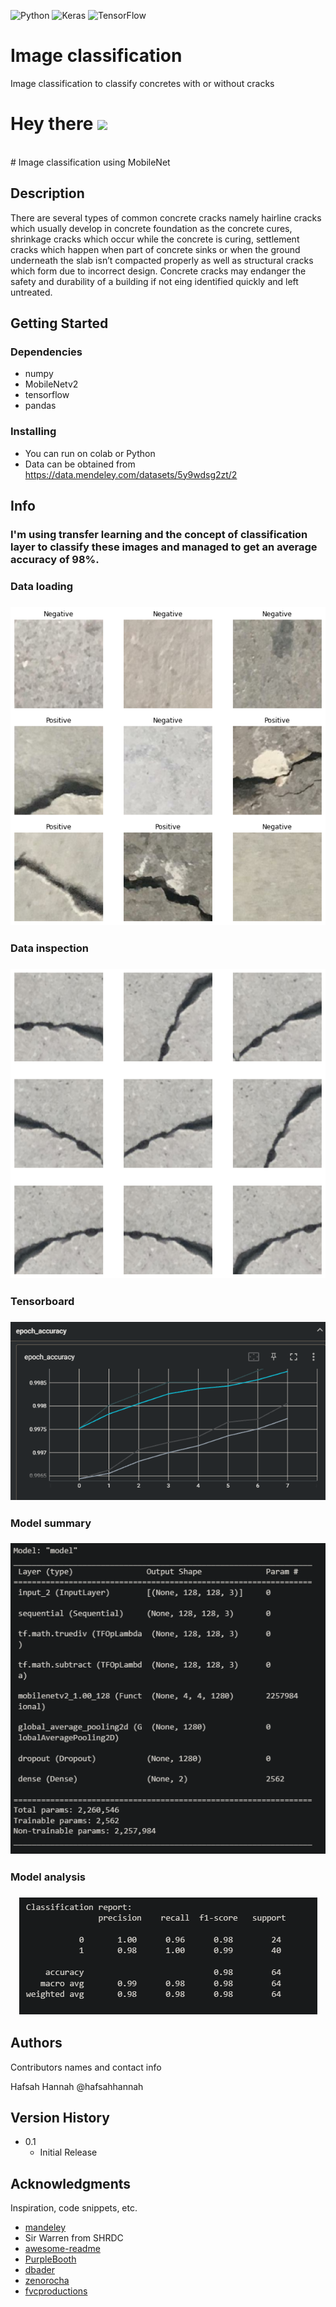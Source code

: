 ![Python](https://img.shields.io/badge/python-3670A0?style=for-the-badge&logo=python&logoColor=ffdd54)
![Keras](https://img.shields.io/badge/Keras-%23D00000.svg?style=for-the-badge&logo=Keras&logoColor=white)
![TensorFlow](https://img.shields.io/badge/TensorFlow-%23FF6F00.svg?style=for-the-badge&logo=TensorFlow&logoColor=white)<br>

# Image classification
 Image classification to classify concretes with or without cracks <br>

<h1>
  Hey there
  <img src="https://media.giphy.com/media/hvRJCLFzcasrR4ia7z/giphy.gif" width="30px"/>
</h1><br>
# Image classification using MobileNet

## Description

There are several types of common concrete cracks namely hairline cracks which 
usually develop in concrete foundation as the concrete cures, shrinkage cracks which 
occur while the concrete is curing, settlement cracks which happen when part of 
concrete sinks or when the ground underneath the slab isn’t compacted properly as 
well as structural cracks which form due to incorrect design. 
Concrete cracks may endanger the safety and durability of a building if not eing 
identified quickly and left untreated.

## Getting Started

### Dependencies

* numpy
* MobileNetv2
* tensorflow
* pandas

### Installing

* You can run on colab or Python
* Data can be obtained from
https://data.mendeley.com/datasets/5y9wdsg2zt/2


## Info

### I'm using transfer learning and the concept of classification layer to classify these images and managed to get an average accuracy of 98%. 

### Data loading

<h3><center>
  <img src="https://github.com/hafsahhannah/Image-Classification/blob/1ccee85bbccdc56cf4fdf30663e8c87ac4076691/Snapshots/data_loading.png" />
</h3></center>

### Data inspection 

<h3><center>
  <img src="https://github.com/hafsahhannah/Image-Classification/blob/1ccee85bbccdc56cf4fdf30663e8c87ac4076691/Snapshots/data_inspection.png" />
</h3></center>

### Tensorboard 

<h3><center>
  <img src="https://github.com/hafsahhannah/Image-Classification/blob/1ccee85bbccdc56cf4fdf30663e8c87ac4076691/Snapshots/tb_accuracy.PNG" />
</h3></center>

### Model summary 

<h3><center>
  <img src="https://github.com/hafsahhannah/Image-Classification/blob/1ccee85bbccdc56cf4fdf30663e8c87ac4076691/Snapshots/model_summary.PNG" />
</h3></center>

### Model analysis

<h3><center>
  <img src="https://github.com/hafsahhannah/Image-Classification/blob/ff6c77e9cc3154b52cbc5fd4e00f86fab640f0fb/Snapshots/classification_report.PNG" />
</h3></center>


## Authors

Contributors names and contact info

Hafsah Hannah
@hafsahhannah

## Version History

* 0.1
    * Initial Release

## Acknowledgments

Inspiration, code snippets, etc.
* [mandeley](https://data.mendeley.com/datasets/5y9wdsg2zt/2)
* Sir Warren from SHRDC 
* [awesome-readme](https://github.com/matiassingers/awesome-readme)
* [PurpleBooth](https://gist.github.com/PurpleBooth/109311bb0361f32d87a2)
* [dbader](https://github.com/dbader/readme-template)
* [zenorocha](https://gist.github.com/zenorocha/4526327)
* [fvcproductions](https://gist.github.com/fvcproductions/1bfc2d4aecb01a834b46)
